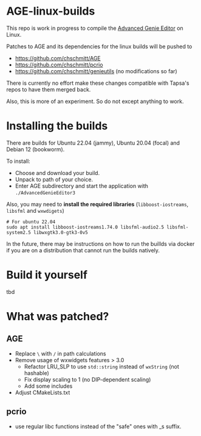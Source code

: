 # AGE-linux-builds

This repo is work in progress to compile the [Advanced Genie Editor](https://github.com/Tapsa/AGE) on Linux. 

Patches to AGE and its dependencies for the linux builds will be pushed to

 * https://github.com/chschmitt/AGE
 * https://github.com/chschmitt/pcrio
 * https://github.com/chschmitt/genieutils (no modifications so far)

There is currently no effort make these changes compatible with Tapsa's repos to have them merged back.

Also, this is more of an experiment. So do not except anything to work.

# Installing the builds

There are builds for Ubuntu 22.04 (jammy), Ubuntu 20.04 (focal) and Debian 12 (bookworm).

To install:

- Choose and download your build.
- Unpack to path of your choice.
- Enter AGE subdirectory and start the application with `./AdvancedGenieEditor3`

Also, you may need to **install the required libraries** (`libboost-iostreams`, `libsfml` and `wxwdigets`)

```
# For ubuntu 22.04
sudo apt install libboost-iostreams1.74.0 libsfml-audio2.5 libsfml-system2.5 libwxgtk3.0-gtk3-0v5
```

In the future, there may be instructions on how to run the buillds via docker if you are on a distribution that cannot run the builds natively.



# Build it yourself

tbd

# What was patched?

## AGE

* Replace `\` with `/` in path calculations
* Remove usage of wxwidgets features > 3.0
    * Refactor LRU_SLP to use `std::string` instead of `wxString` (not hashable)
    * Fix display scaling to 1 (no DIP-dependent scaling)
    * Add some includes
* Adjust CMakeLists.txt

##  pcrio

*  use regular libc functions instead of the "safe" ones with _s suffix.

